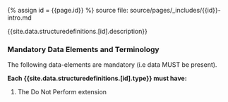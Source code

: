 {% assign id = {{page.id}} %}
source file: source/pages/\_includes/{{id}}-intro.md

{{site.data.structuredefinitions.[id].description}}

### Mandatory Data Elements and Terminology

The following data-elements are mandatory (i.e data MUST be present).

**Each {{site.data.structuredefinitions.[id].type}} must have:**

1. The Do Not Perform extension
